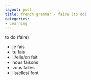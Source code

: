 ```yaml
---
layout: post
title: french grammar - faire (to do)
categories:
- Learning
---
```



to do (faire)

- je fais
- tu fais
- il/elle/on fait
- nous faisons
- vous faites
- ils/elles/ font
